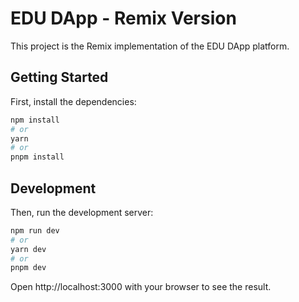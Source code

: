 # EDU DApp - Remix Version

This project is the Remix implementation of the EDU DApp platform.

## Getting Started

First, install the dependencies:

```bash
npm install
# or
yarn
# or
pnpm install
```

## Development

Then, run the development server:

```bash
npm run dev
# or
yarn dev
# or
pnpm dev
```

Open http://localhost:3000 with your browser to see the result.
